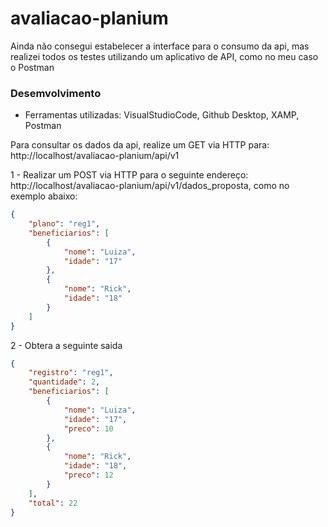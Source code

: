 # avaliacao-planium

Ainda não consegui estabelecer a interface para o consumo da api, mas realizei todos os testes utilizando um aplicativo de API, como no meu caso o Postman

### Desemvolvimento

- Ferramentas utilizadas: VisualStudioCode, Github Desktop, XAMP, Postman

Para consultar os dados da api, realize um GET via HTTP para: http://localhost/avaliacao-planium/api/v1

1 - Realizar um POST via HTTP para o seguinte endereço: http://localhost/avaliacao-planium/api/v1/dados_proposta, como no exemplo abaixo:
```json
{
    "plano": "reg1",
    "beneficiarios": [
        {
            "nome": "Luiza",
            "idade": "17"
        },
        {
            "nome": "Rick",
            "idade": "18"
        }
    ]
}
```
2 - Obtera a seguinte saida
```json
{
    "registro": "reg1",
    "quantidade": 2,
    "beneficiarios": [
        {
            "nome": "Luiza",
            "idade": "17",
            "preco": 10
        },
        {
            "nome": "Rick",
            "idade": "18",
            "preco": 12
        }
    ],
    "total": 22
}
```
